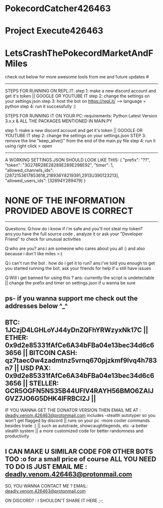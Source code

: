# PokecordCatcher426463
# Project Execute426463
# LetsCrashThePokecordMarketAndFMiles

check out below for more awesome tools from me and future updates #

---------------------------------------------------------------------

STEPS FOR RUNNING ON REPL.IT:
  step 1: make a new discord account and get it's token || GOOGLE OR YOUTUBE IT
  step 2: change the settings on your settings.json
  step 3: host the bot on https://repl.it/ --> language = python
  step 4: run it successfully :)

STEPS FOR RUNNING IT ON YOUR PC:
      requirements: Python Latest Version 3.x.x & ALL THE PACKAGES MENTIONED IN MAIN.PY

  step 1: make a new discord account and get it's token || GOOGLE OR YOUTUBE IT
  step 2: change the settings on your settings.json
  STEP 3: remove the line "keep_alive()" from the end of the main.py file 
  step 4: run it using right click > open

---------------------------------------------------------------------

A WORKING SETTINGS.JSON SHOULD LOOK LIKE THIS:
  {
  "prefix": "??",
  "token": "3G278R28E28289E289E298E92",
  "timer": 1,
  "allowed_channels_ids": [2872153617853618,218936Y8219391,2913U390123213],
  "allowed_users_ids": [32894Y289479]
  }
  # NONE OF THE INFORMATION PROVIDED ABOVE IS CORRECT

---------------------------------------------------------------------

Questions:
  Q:how do i know if i'm safe and you'll not steal my token?
  ans:you have the full source code , analyze it or ask your "Developer Friend" to check for unusual activities 

  Q:who are you?
  ans:i am someone who cares about you all :) and also because i don't like miles >:(

  Q:i can't run the bot . how do i get it to run?
  ans:i've told you enough to get you started running the bot. ask your friends for help if u still have issues  

  Q:Will i get banned for using this ?
  ans: currently the script is undetectable || change the prefix and timer on settings.json if u wanna be sure

ps- if you wanna support me check out the addresses below ^_^
---------------------------------------------------------------------
BTC: 1JCzjD4LGHLoYJ44yDnZQFhYRWzyxNk17C ||
ETHER: 0x9d2e85331fAfCe6A34bFBa04e13bec34d6c63656 ||
BITCOIN CASH: qz7taec0w4zadmtnz5vrnq670pjzkmf9lvq4h783n7 ||
USD PAX: 0x9d2e85331fAfCe6A34bFBa04e13bec34d6c63656 ||
STELLER: GCR5OGFN5NS35B44UFIV4RAYH56BMO6ZAIJGVZ7JO6G5DHK4IFRBCI2J ||
---------------------------------------------------------------------

IF YOU WANNA GET THE DONATOR VERSION THEN EMAIL ME AT : deadly.venom.426463@protonmail.com
includes
  -stealth autotyper so you won't get flagged by discord || runs on your pc
  -more cooler commands besides trade :)  || such as autotrade, showcaughtlegends, etc
  -a better stealth system || a more customized code for better randomness and productivity

I CAN MAKE U SIMILAR CODE FOR OTHER BOTS TOO :o for a small price of course 
  ALL YOU NEED TO DO IS JUST EMAIL ME : deadly.venom.426463@protonmail.com
-----------------------------------------------------------------
SO, YOU WANNA CONTACT ME ?
EMAIL: deadly.venom.426463@protonmail.com

ON DISCORD? 
: I SHOULDN'T SHARE IT HERE ;-;    
